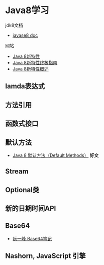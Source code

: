 # Java8学习



jdk8文档

- [javase8 doc](<https://docs.oracle.com/javase/8/docs/>)


网站

- [Java 8新特性](http://www.runoob.com/java/java8-new-features.html)
- [Java 8新特性终极指南](http://www.importnew.com/11908.html)
- [Java 8新特性概述](https://www.ibm.com/developerworks/cn/java/j-lo-jdk8newfeature/index.html)



## lamda表达式

## 方法引用

## 函数式接口

## 默认方法

- [Java 8 默认方法（Default Methods）](http://ebnbin.com/2015/12/20/java-8-default-methods/) **好文**

## Stream

## Optional类

## 新的日期时间API

## Base64

- [阮一峰 Base64笔记](http://www.ruanyifeng.com/blog/2008/06/base64.html)

## Nashorn, JavaScript 引擎



